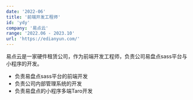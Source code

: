 ```yaml
---
date: '2022-06'
title: '前端开发工程师'
id: 'ydy'
company: '易点云'
range: '2022.06 - 2023.10'
url: 'https://edianyun.com/'
---
```

易点云是一家硬件租赁公司，作为前端开发工程师，负责公司易盘点sass平台与小程序的开发。

- 负责易盘点sass平台的前端开发
- 负责公司内部管理系统的开发
- 负责易盘点的小程序多端Taro开发
